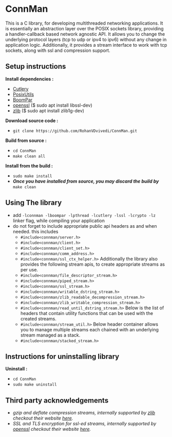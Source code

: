# ConnMan
This is a C library, for developing multithreaded networking applications.
It is essentially an abstraction layer over the POSIX sockets library, providing a handler-callback based network agnostic API.
It allows you to change the underlying protocol layers (tcp to udp or ipv4 to ipv6) without any change in application logic.
Additionally, it provides a stream interface to work with tcp sockets, along with ssl and compression support.

## Setup instructions
**Install dependencies :**
 * [Cutlery](https://github.com/RohanVDvivedi/Cutlery)
 * [PosixUtils](https://github.com/RohanVDvivedi/PosixUtils)
 * [BoomPar](https://github.com/RohanVDvivedi/BoomPar)
 * [openssl](https://github.com/openssl/openssl)  ($ sudo apt install libssl-dev)
 * [zlib](https://github.com/madler/zlib)      ($ sudo apt install zlib1g-dev)

**Download source code :**
 * `git clone https://github.com/RohanVDvivedi/ConnMan.git`

**Build from source :**
 * `cd ConnMan`
 * `make clean all`

**Install from the build :**
 * `sudo make install`
 * ***Once you have installed from source, you may discard the build by*** `make clean`

## Using The library
 * add `-lconnman -lboompar -lpthread -lcutlery -lssl -lcrypto -lz` linker flag, while compiling your application
 * do not forget to include appropriate public api headers as and when needed. this includes
   * `#include<connman/server.h>`
   * `#include<connman/client.h>`
   * `#include<connman/client_set.h>`
   * `#include<connman/comm_address.h>`
   * `#include<connman/ssl_ctx_helper.h>`
      Additionally the library also provides the following stream apis, to create appropriate streams as per use.
   * `#include<connman/file_descriptor_stream.h>`
   * `#include<connman/piped_stream.h>`
   * `#include<connman/ssl_stream.h>`
   * `#include<connman/writable_dstring_stream.h>`
   * `#include<connman/zlib_readable_decompression_stream.h>`
   * `#include<connman/zlib_writable_compression_stream.h>`
   * `#include<connman/read_until_dstring_stream.h>`
      Below is the list of headers that contain utility functions that can be used with the created streams.
   * `#include<connman/stream_util.h>`
      Below header container allows you to manage multiple streams each chained with an underlying stream managed as a stack.
   * `#include<connman/stacked_stream.h>`

## Instructions for uninstalling library

**Uninstall :**
 * `cd ConnMan`
 * `sudo make uninstall`

## Third party acknowledgements
 * *gzip and deflate compression streams, internally supported by [zlib](https://github.com/madler/zlib) checkout their website [here](https://zlib.net/).*
 * *SSL and TLS encryption for ssl-ed streams, internally supported by [openssl](https://github.com/openssl/openssl) checkout their website [here](https://www.openssl.org/).*